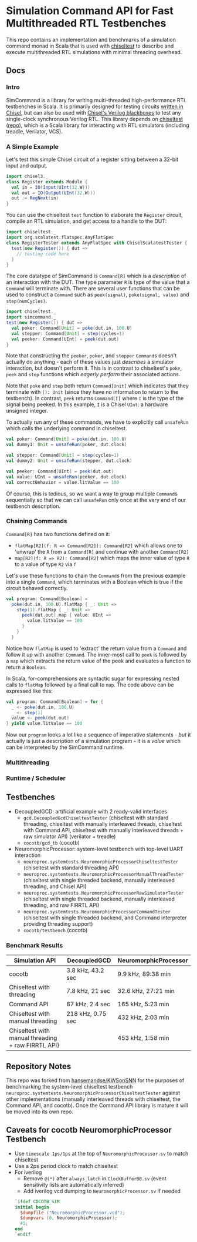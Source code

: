 # Simulation Command API for Fast Multithreaded RTL Testbenches

This repo contains an implementation and benchmarks of a simulation command monad in Scala that is used with [chiseltest](https://github.com/ucb-bar/chiseltest) to describe and execute multithreaded RTL simulations with minimal threading overhead.

## Docs
### Intro
SimCommand is a library for writing multi-threaded high-performance RTL testbenches in Scala.
It is primarily designed for testing circuits [written in Chisel](https://github.com/chipsalliance/chisel3), but can also be used with [Chisel's Verilog blackboxes](https://www.chisel-lang.org/chisel3/docs/explanations/blackboxes.html) to test any single-clock synchronous Verilog RTL.
This library depends on [chiseltest](https://www.chisel-lang.org/chiseltest/) ([repo](https://github.com/ucb-bar/chiseltest)), which is a Scala library for interacting with RTL simulators (including treadle, Verilator, VCS).

### A Simple Example
Let's test this simple Chisel circuit of a register sitting between a 32-bit input and output.
```scala
import chisel3._
class Register extends Module {
  val in = IO(Input(UInt(32.W)))
  val out = IO(Output(UInt(32.W)))
  out := RegNext(in)
}
```

You can use the chiseltest `test` function to elaborate the `Register` circuit, compile an RTL simulation, and get access to a handle to the DUT:
```scala
import chiseltest._
import org.scalatest.flatspec.AnyFlatSpec
class RegisterTester extends AnyFlatSpec with ChiselScalatestTester {
  test(new Register()) { dut =>
    // testing code here
  }
}
```

The core datatype of SimCommand is `Command[R]` which is a *description* of an interaction with the DUT.
The type parameter `R` is type of the value that a `Command` will terminate with.
There are several user functions that can be used to construct a `Command` such as `peek(signal)`, `poke(signal, value)` and `step(numCycles)`.

```scala
import chiseltest._
import simcommand._
test(new Register()) { dut =>
  val poker: Command[Unit] = poke(dut.in, 100.U)
  val stepper: Command[Unit] = step(cycles=1)
  val peeker: Command[UInt] = peek(dut.out)
}
```

Note that constructing the `peeker`, `poker`, and `stepper` `Command`s doesn't actually do anything - each of these values just *describes* a simulator interaction, but doesn't perform it.
This is in contrast to chiseltest's `poke`, `peek` and `step` functions which *eagerly perform* their associated actions.

Note that `poke` and `step` both return `Command[Unit]` which indicates that they terminate with `(): Unit` (since they have no information to return to the testbench).
In contrast, `peek` returns `Command[I]` where `I` is the type of the signal being peeked.
In this example, `I` is a Chisel `UInt`: a hardware unsigned integer.

To actually run any of these commands, we have to explicitly call `unsafeRun` which calls the underlying command in chiseltest.
```scala
val poker: Command[Unit] = poke(dut.in, 100.U)
val dummy1: Unit = unsafeRun(poker, dut.clock)

val stepper: Command[Unit] = step(cycles=1)
val dummy2: Unit = unsafeRun(stepper, dut.clock)

val peeker: Command[UInt] = peek(dut.out)
val value: UInt = unsafeRun(peeker, dut.clock)
val correctBehavior = value.litValue == 100
```

Of course, this is tedious, so we want a way to group multiple `Command`s sequentially so that we can call `unsafeRun` only once at the very end of our testbench description.

### Chaining Commands
`Command[R]` has two functions defined on it:
  - `flatMap[R2](f: R => Command[R2]): Command[R2]` which allows one to 'unwrap' the `R` from a `Command[R]` and continue with another `Command[R2]`
  - `map[R2](f: R => R2): Command[R2]` which maps the inner value of type `R` to a value of type `R2` via `f`

Let's use these functions to chain the `Command`s from the previous example into a single `Command`, which terminates with a Boolean which is true if the circuit behaved correctly.
```scala
val program: Command[Boolean] =
  poke(dut.in, 100.U).flatMap { _: Unit =>
    step(1).flatMap { _: Unit =>
      peek(dut.out).map { value: UInt =>
        value.litValue == 100
      }
    }
  }
```

Notice how `flatMap` is used to 'extract' the return value from a `Command` and follow it up with another `Command`.
The inner-most call to `peek` is followed by a `map` which extracts the return value of the peek and evaluates a function to return a `Boolean`.

In Scala, for-comprehensions are syntactic sugar for expressing nested calls to `flatMap` followed by a final call to `map`.
The code above can be expressed like this:
```scala
val program: Command[Boolean] = for {
  _ <- poke(dut.in, 100.U)
  _ <- step(1)
  value <- peek(dut.out)
} yield value.litValue == 100
```

Now our `program` looks a lot like a sequence of imperative statements - *but* it actually is just a description of a simulation program - it is a *value* which can be interpreted by the SimCommand runtime.

### Multithreading

### Runtime / Scheduler


## Testbenches
- DecoupledGCD: artificial example with 2 ready-valid interfaces
  - `gcd.DecoupledGcdChiseltestTester` (chiseltest with standard threading, chiseltest with manually interleaved threads, chiseltest with Command API, chiseltest with manually interleaved threads + raw simulator API) (verilator + treadle)
  - `cocotb/gcd_tb` (cocotb)
- NeuromorphicProcessor: system-level testbench with top-level UART interaction
  - `neuroproc.systemtests.NeuromorphicProcessorChiseltestTester` (chiseltest with standard threading API)
  - `neuroproc.systemtests.NeuromorphicProcessorManualThreadTester` (chiseltest with single threaded backend, manually interleaved threading, and Chisel API)
  - `neuroproc.systemtests.NeuromorphicProcessorRawSimulatorTester` (chiseltest with single threaded backend, manually interleaved threading, and raw FIRRTL API)
  - `neuroproc.systemtests.NeuromorphicProcessorCommandTester` (chiseltest with single threaded backend, and Command interpreter providing threading support)
  - `cocotb/testbench` (cocotb)

### Benchmark Results
| Simulation API                                     | DecoupledGCD      | NeuromorphicProcessor |
|----------------------------------------------------|-------------------|-----------------------|
| cocotb                                             | 3.8 kHz, 43.2 sec | 9.9 kHz, 89:38 min    |
| Chiseltest with threading                          | 7.8 kHz, 21 sec   | 32.6 kHz, 27:21 min   |
| Command API                                        | 67 kHz, 2.4 sec   | 165 kHz, 5:23 min     |
| Chiseltest with manual threading                   | 218 kHz, 0.75 sec | 432 kHz, 2:03 min     |
| Chiseltest with manual threading + raw FIRRTL API} |                   | 453 kHz, 1:58 min     |

## Repository Notes
This repo was forked from [hansemandse/KWSonSNN](https://github.com/hansemandse/KWSonSNN) for the purposes of benchmarking the system-level chiseltest testbench `neuroproc.systemtests.NeuromorphicProcessorChiseltestTester` against other implementations (manually interleaved threads with chiseltest, the Command API, and cocotb).
Once the Command API library is mature it will be moved into its own repo.

## Caveats for cocotb NeuromorphicProcessor Testbench
- Use `timescale 1ps/1ps` at the top of `NeuromorphicProcessor.sv` to match chiseltest
- Use a 2ps period clock to match chiseltest
- For iverilog
  - Remove `@(*)` after `always_latch` in `ClockBufferBB.sv` (event sensitivity lists are automatically inferred)
  - Add iverilog vcd dumping to `NeuromorphicProcessor.sv` if needed
  ```verilog
  `ifdef COCOTB_SIM
  initial begin
    $dumpfile ("NeuromorphicProcessor.vcd");
    $dumpvars (0, NeuromorphicProcessor);
    #1;
  end
  `endif
  ```